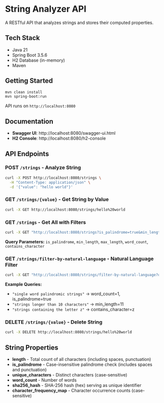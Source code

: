 # String Analyzer API

A RESTful API that analyzes strings and stores their computed properties.

## Tech Stack

- Java 21
- Spring Boot 3.5.6
- H2 Database (in-memory)
- Maven

## Getting Started

```bash
mvn clean install
mvn spring-boot:run
```

API runs on `http://localhost:8080`

## Documentation

- **Swagger UI**: http://localhost:8080/swagger-ui.html
- **H2 Console**: http://localhost:8080/h2-console

## API Endpoints

### POST `/strings` - Analyze String
```bash
curl -X POST http://localhost:8080/strings \
  -H "Content-Type: application/json" \
  -d '{"value": "hello world"}'
```

### GET `/strings/{value}` - Get String by Value
```bash
curl -X GET http://localhost:8080/strings/hello%20world
```

### GET `/strings` - Get All with Filters
```bash
curl -X GET "http://localhost:8080/strings?is_palindrome=true&min_length=5"
```

**Query Parameters:** `is_palindrome`, `min_length`, `max_length`, `word_count`, `contains_character`

### GET `/strings/filter-by-natural-language` - Natural Language Filter
```bash
curl -X GET "http://localhost:8080/strings/filter-by-natural-language?query=all%20single%20word%20palindromic%20strings"
```

**Example Queries:**
- `"single word palindromic strings"` → word_count=1, is_palindrome=true
- `"strings longer than 10 characters"` → min_length=11
- `"strings containing the letter z"` → contains_character=z

### DELETE `/strings/{value}` - Delete String
```bash
curl -X DELETE http://localhost:8080/strings/hello%20world
```

## String Properties

- **length** - Total count of all characters (including spaces, punctuation)
- **is_palindrome** - Case-insensitive palindrome check (includes spaces and punctuation)
- **unique_characters** - Distinct characters (case-sensitive)
- **word_count** - Number of words
- **sha256_hash** - SHA-256 hash (hex) serving as unique identifier
- **character_frequency_map** - Character occurrence counts (case-sensitive)